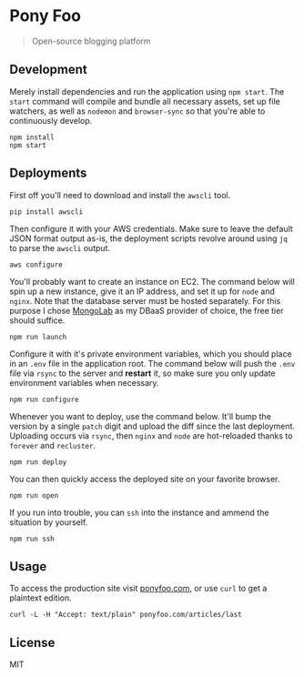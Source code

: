 # Pony Foo

> Open-source blogging platform

## Development

Merely install dependencies and run the application using `npm start`. The `start` command will compile and bundle all necessary assets, set up file watchers, as well as `nodemon` and `browser-sync` so that you're able to continuously develop.

```shell
npm install
npm start
```

## Deployments

First off you'll need to download and install the `awscli` tool.

```shell
pip install awscli
```

Then configure it with your AWS credentials. Make sure to leave the default JSON format output as-is, the deployment scripts revolve around using `jq` to parse the `awscli` output.

```shell
aws configure
```

You'll probably want to create an instance on EC2. The command below will spin up a new instance, give it an IP address, and set it up for `node` and `nginx`. Note that the database server must be hosted separately. For this purpose I chose [MongoLab][3] as my DBaaS provider of choice, the free tier should suffice.

```shell
npm run launch
```

Configure it with it's private environment variables, which you should place in an `.env` file in the application root. The command below will push the `.env` file via `rsync` to the server and **restart** it, so make sure you only update environment variables when necessary.

```shell
npm run configure
```

Whenever you want to deploy, use the command below. It'll bump the version by a single `patch` digit and upload the diff since the last deployment. Uploading occurs via `rsync`, then `nginx` and `node` are hot-reloaded thanks to `forever` and `recluster`.

```shell
npm run deploy
```

You can then quickly access the deployed site on your favorite browser.

```shell
npm run open
```

If you run into trouble, you can `ssh` into the instance and ammend the situation by yourself.

```shell
npm run ssh
```

## Usage

To access the production site visit [ponyfoo.com][4], or use `curl` to get a plaintext edition.

```shell
curl -L -H "Accept: text/plain" ponyfoo.com/articles/last
```

## License

MIT

  [3]: http://mongolab.com/
  [4]: https://github.com/ponyfoo/ponyfoo
